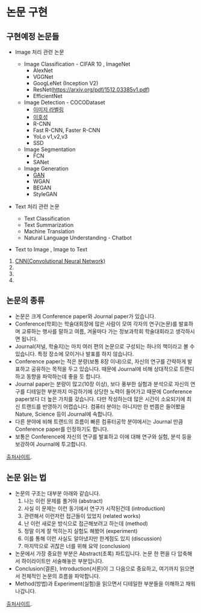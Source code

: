 # 논문 구현

## 구현예정 논문들

- Image 처리 관련 논문
  - Image Classification - CIFAR 10 , ImageNet
    - AlexNet
    - VGGNet
    - GoogLeNet (Inception V2)
    - ResNet(https://arxiv.org/pdf/1512.03385v1.pdf)
    - EfficientNet
  - Image Detection - COCODataset 
    - [이미지 라벨링](https://hoya012.github.io/blog/Tutorials-of-Object-Detection-Using-Deep-Learning-labeling/)
    - [이호성](https://hoya012.github.io/blog/Tutorials-of-Object-Detection-Using-Deep-Learning-what-is-object-detection/)
    - R-CNN
    - Fast R-CNN, Faster R-CNN
    - YoLo v1,v2,v3
    - SSD
  - Image Segmentation
    - FCN
    - SANet
  - Image Generation
    - [GAN](https://papers.nips.cc/paper/5423-generative-adversarial-nets.pdf)
    - WGAN
    - BEGAN
    - StyleGAN

- Text 처리 관련 논문
  - Text Classification
  - Text Summarization
  - Machine Translation
  - Natural Language Understanding - Chatbot
- Text to Image , Image to Text

1. [CNN(Convolutional Neural Network)](https://github.com/JONGSKY/paper/tree/master/CNN(Convolutional%20Neural%20Network))
2. 
3. 
4. 


## 논문의 종류 
- 논문은 크게 Conference paper와 Journal paper가 있습니다.
- Conference(학회)는 학술대회장에 많은 사람이 모여 각자의 연구(논문)를 발표하며 교류하는 행사를 말하고 여름, 겨울마다 가는 정보과학회 학술대회라고 생각하시면 됩니다.
- Journal(저널, 학술지)는 마치 여러 편의 논문으로 구성되는 하나의 책이라고 볼 수 있습니다. 특정 장소에 모이거나 발표를 하지 않습니다.
- Conference paper는 적은 분량(보통 8장 이내)으로, 자신의 연구를 간략하게 발표하고 공유하는 목적을 두고 있습니다. 때문에 Journal에 비해 상대적으로 트랜디하고 동향을 파악하는데 좋을 듯 합니다.
- Journal paper는 분량이 많고(10장 이상), 보다 풍부한 실험과 분석으로 자신의 연구를 디테일한 부분까지 마감하기에 상당한 노력이 들어가고 때문에 Conference paper보다 더 높은 가치를 갖습니다. 다만 작성하는데 많은 시간이 소요되기에 최신 트랜드를 반영하기 어렵습니다. 컴퓨터 분야는 아니지만 한 번쯤은 들어봤을 Nature, Science 등이 Journal에 속합니다.
- 다른 분야에 비해 트랜드의 흐름이 빠른 컴퓨터공학 분야에서는 Journal 만큼 Conference paper를 인정하기도 합니다.
- 보통은 Conference에 자신의 연구를 발표하고 이에 대해 연구와 실험, 분석 등을 보강하여 Journal에 투고합니다.

[출처사이트](https://github.com/HYU-AILAB/ai-seminar/wiki/%EB%85%BC%EB%AC%B8-%EC%84%A0%EC%A0%95-%EB%B0%8F-%EC%9D%BD%EB%8A%94-%EB%B0%A9%EB%B2%95).

## 논문 읽는 법

- 논문의 구조는 대부분 아래와 같습니다.
  1. 나는 이런 문제를 풀거야 (abstract)
  2. 사실 이 문제는 이런 동기에서 연구가 시작된건데 (introduction)
  3. 관련해서 이런저런 접근들이 있었지 (related works)
  4. 난 이런 새로운 방식으로 접근해보려고 하는데 (method)
  5. 정말 이게 잘 먹히는지 실험도 해봤어 (experiment)
  6. 이를 통해 이런 사실도 알아냈지만 한계점도 있지 (discussion)
  7. 마지막으로 귀찮은 너를 위해 요약 (conclusion)
- 논문에서 가장 중요한 부분은 Abstract(초록) 파트입니다. 논문 한 편을 다 압축해서 하이라이트만 서술해놓은 부분입니다.
- Conclusion(결론), Introduction(서론)이 그 다음으로 중요하고, 여기까지 읽으면서 전체적인 논문의 흐름을 파악합니다.
- Method(방법)과 Experiment(실험)을 읽으면서 디테일한 부분들을 이해하고 채워나갑니다.

[출처사이트](https://github.com/HYU-AILAB/ai-seminar/wiki/%EB%85%BC%EB%AC%B8-%EC%84%A0%EC%A0%95-%EB%B0%8F-%EC%9D%BD%EB%8A%94-%EB%B0%A9%EB%B2%95).
